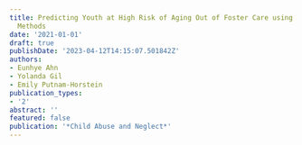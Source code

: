 ```yaml
---
title: Predicting Youth at High Risk of Aging Out of Foster Care using Machine Learning
  Methods
date: '2021-01-01'
draft: true
publishDate: '2023-04-12T14:15:07.501842Z'
authors:
- Eunhye Ahn
- Yolanda Gil
- Emily Putnam-Horstein
publication_types:
- '2'
abstract: ''
featured: false
publication: '*Child Abuse and Neglect*'
---
```


